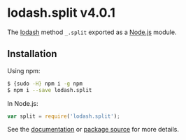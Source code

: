 # lodash.split v4.0.1

The [lodash](https://lodash.com/) method `_.split` exported as a [Node.js](https://nodejs.org/) module.

## Installation

Using npm:
```bash
$ {sudo -H} npm i -g npm
$ npm i --save lodash.split
```

In Node.js:
```js
var split = require('lodash.split');
```

See the [documentation](https://lodash.com/docs#split) or [package source](https://github.com/lodash/lodash/blob/4.0.1-npm-packages/lodash.split) for more details.
